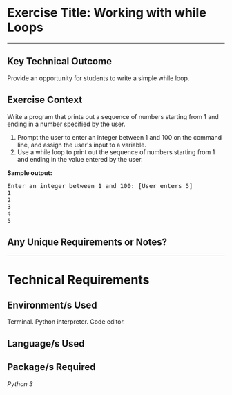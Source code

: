 # Exercise Title: Working with while Loops
---
## Key Technical Outcome
Provide an opportunity for students to write a simple while loop.

## Exercise Context
Write a program that prints out a sequence of numbers starting from 1 and ending in a number specified by the user.

1. Prompt the user to enter an integer between 1 and 100 on the command line, and assign the user's input to a variable.
2. Use a while loop to print out the sequence of numbers starting from 1 and ending in the value entered by the user.


<b>Sample output:</b>
<pre>Enter an integer between 1 and 100: [User enters 5]
1
2
3
4
5</pre>

## Any Unique Requirements or Notes?

---
# Technical Requirements
<em><strong></strong></em>

## Environment/s Used
Terminal. Python interpreter. Code editor.

## Language/s Used
<em></em>

## Package/s Required
<em>Python 3</em>
